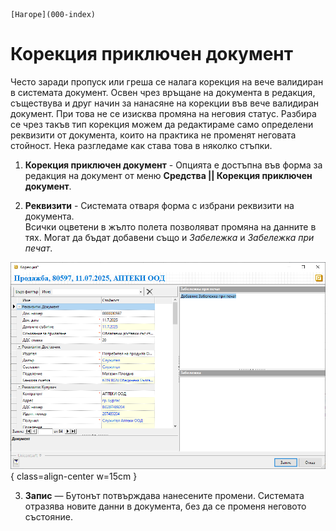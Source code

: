 ```{only} html
[Нагоре](000-index)
```

# Корекция приключен документ

Често заради пропуск или греша се налага корекция на вече валидиран в системата документ. Освен чрез връщане на документа в редакция, съществува и друг начин за нанасяне на корекции във вече валидиран документ. При това не се изисква промяна на неговия статус. Разбира се чрез такъв тип корекция можем да редактираме само определени реквизити от документа, които на практика не променят неговата стойност.
Нека разгледаме как става това в няколко стъпки.

1. **Корекция приключен документ** - Опцията е достъпна във форма за редакция на документ от меню **Средства || Корекция приключен документ**.  

2. **Реквизити** - Системата отваря форма с избрани реквизити на документа.  
Всички оцветени в жълто полета позволяват промяна на данните в тях. Могат да бъдат добавени също и *Забележка* и *Забележка при печат*.  

![](905-act-doc-edit2.png){ class=align-center w=15cm }

3. **Запис** — Бутонът потвърждава нанесените промени. Системата отразява новите данни в документа, без да се променя неговото състояние.  

